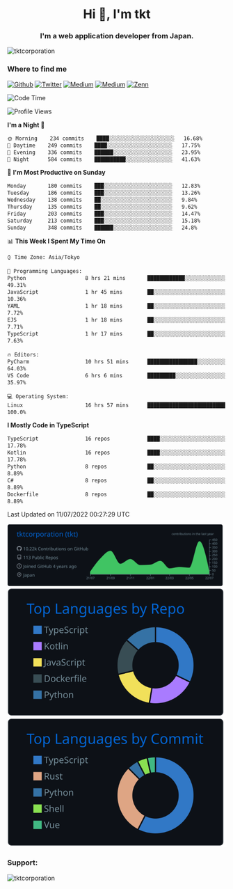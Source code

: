 <h1 align="center">Hi 👋, I'm tkt</h1>
<h3 align="center">I'm a web application developer from Japan.</h3>

<p align="left"> <img src="https://komarev.com/ghpvc/?username=tktcorporation&label=Profile%20views&color=0e75b6&style=flat" alt="tktcorporation" /> </p>

<h3>Where to find me</h3>
<p>
<a href="https://github.com/tktcorporation" target="_blank"><img alt="Github" src="https://img.shields.io/badge/GitHub-%2312100E.svg?&style=for-the-badge&logo=Github&logoColor=white" /></a>
<a href="https://twitter.com/tktcorporation" target="_blank"><img alt="Twitter" src="https://img.shields.io/badge/twitter-%231DA1F2.svg?&style=for-the-badge&logo=twitter&logoColor=white" /></a>
<a href="https://www.linkedin.com/in/tktcorporation" target="_blank"><img alt="Medium" src="https://img.shields.io/badge/linkdin-0a66c2.svg?&style=for-the-badge&logo=linkedin&logoColor=white" /></a>
<a href="https://qiita.com/tktcorporation" target="_blank"><img alt="Medium" src="https://img.shields.io/badge/qiita-55C500.svg?&style=for-the-badge&logo=qiita&logoColor=white" /></a>
<a href="https://zenn.dev/tktcorporation" target="_blank"><img alt="Zenn" src="https://img.shields.io/badge/Zenn-3EA8FF.svg?&style=for-the-badge&logo=Zenn&logoColor=white" /></a>
</p>
  
<!--START_SECTION:waka-->
![Code Time](http://img.shields.io/badge/Code%20Time-393%20hrs%2038%20mins-blue)

![Profile Views](http://img.shields.io/badge/Profile%20Views-0-blue)

**I'm a Night 🦉** 

```text
🌞 Morning    234 commits    ████░░░░░░░░░░░░░░░░░░░░░   16.68% 
🌆 Daytime    249 commits    ████░░░░░░░░░░░░░░░░░░░░░   17.75% 
🌃 Evening    336 commits    ██████░░░░░░░░░░░░░░░░░░░   23.95% 
🌙 Night      584 commits    ██████████░░░░░░░░░░░░░░░   41.63%

```
📅 **I'm Most Productive on Sunday** 

```text
Monday       180 commits    ███░░░░░░░░░░░░░░░░░░░░░░   12.83% 
Tuesday      186 commits    ███░░░░░░░░░░░░░░░░░░░░░░   13.26% 
Wednesday    138 commits    ██░░░░░░░░░░░░░░░░░░░░░░░   9.84% 
Thursday     135 commits    ██░░░░░░░░░░░░░░░░░░░░░░░   9.62% 
Friday       203 commits    ███░░░░░░░░░░░░░░░░░░░░░░   14.47% 
Saturday     213 commits    ███░░░░░░░░░░░░░░░░░░░░░░   15.18% 
Sunday       348 commits    ██████░░░░░░░░░░░░░░░░░░░   24.8%

```


📊 **This Week I Spent My Time On** 

```text
⌚︎ Time Zone: Asia/Tokyo

💬 Programming Languages: 
Python                   8 hrs 21 mins       ████████████░░░░░░░░░░░░░   49.31% 
JavaScript               1 hr 45 mins        ██░░░░░░░░░░░░░░░░░░░░░░░   10.36% 
YAML                     1 hr 18 mins        ██░░░░░░░░░░░░░░░░░░░░░░░   7.72% 
EJS                      1 hr 18 mins        ██░░░░░░░░░░░░░░░░░░░░░░░   7.71% 
TypeScript               1 hr 17 mins        ██░░░░░░░░░░░░░░░░░░░░░░░   7.63%

🔥 Editors: 
PyCharm                  10 hrs 51 mins      ████████████████░░░░░░░░░   64.03% 
VS Code                  6 hrs 6 mins        █████████░░░░░░░░░░░░░░░░   35.97%

💻 Operating System: 
Linux                    16 hrs 57 mins      █████████████████████████   100.0%

```

**I Mostly Code in TypeScript** 

```text
TypeScript               16 repos            ████░░░░░░░░░░░░░░░░░░░░░   17.78% 
Kotlin                   16 repos            ████░░░░░░░░░░░░░░░░░░░░░   17.78% 
Python                   8 repos             ██░░░░░░░░░░░░░░░░░░░░░░░   8.89% 
C#                       8 repos             ██░░░░░░░░░░░░░░░░░░░░░░░   8.89% 
Dockerfile               8 repos             ██░░░░░░░░░░░░░░░░░░░░░░░   8.89%

```



 Last Updated on 11/07/2022 00:27:29 UTC
<!--END_SECTION:waka-->

[![](https://raw.githubusercontent.com/tktcorporation/tktcorporation/master/profile-summary-card-output/github_dark/0-profile-details.svg)](https://github.com/vn7n24fzkq/github-profile-summary-cards)
[![](https://raw.githubusercontent.com/tktcorporation/tktcorporation/master/profile-summary-card-output/github_dark/1-repos-per-language.svg)](https://github.com/vn7n24fzkq/github-profile-summary-cards) [![](https://raw.githubusercontent.com/tktcorporation/tktcorporation/master/profile-summary-card-output/github_dark/2-most-commit-language.svg)](https://github.com/vn7n24fzkq/github-profile-summary-cards)

<h3 align="left">Support:</h3>
<p><a href="https://www.buymeacoffee.com/tktcorporation"> <img align="left" src="https://cdn.buymeacoffee.com/buttons/v2/default-yellow.png" height="50" width="210" alt="tktcorporation" /></a></p><br><br>
